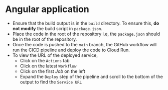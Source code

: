 # Angular application

- Ensure that the build output is in the `build` directory. To ensure this, **do not modify** the build script in `package.json`.
- Place the code in the root of the repository i.e, the `package.json` should be in the root of the repository.
- Once the code is pushed to the `main` branch, the GitHub workflow will run the CICD pipeline and deploy the code to Cloud Run.
- To view the URL of the deployed service,
    - Click on the `Actions` tab
    - Click on the latest `Workflow`
    - Click on the first *Job* on the left
    - Expand the `Deploy` step of the pipeline and scroll to the bottom of the output to find the `Service URL`